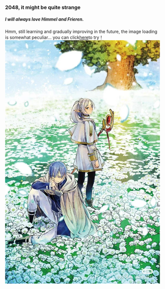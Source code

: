 ### 2048, it might be quite strange
##### I will always love Himmel and Frieren.
Hmm, still learning and gradually improving in the future, the image loading is somewhat peculiar...
you can click[here](https://mushroom0322.github.io/frieren2048/)to try！
![999.jpg](images/999.jpg)
